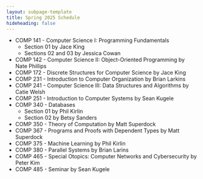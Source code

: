 ```yaml
---
layout: subpage-template
title: Spring 2025 Schedule
hideheading: false
---
```


- COMP 141 - Computer Science I: Programming Fundamentals
  - Section 01 by Jace King
  - Sections 02 and 03 by Jessica Cowan
- COMP 142 - Computer Science II: Object-Oriented Programming by Nate Phillips
- COMP 172 - Discrete Structures for Computer Science by Jace King
- COMP 231 - Introduction to Computer Organization by Brian Larkins
- COMP 241 - Computer Science III: Data Structures and Algorithms by Catie Welsh
- COMP 251 - Introduction to Computer Systems by Sean Kugele
- COMP 340 - Databases
  - Section 01 by Phil Kirlin
  - Section 02 by Betsy Sanders
- COMP 350 - Theory of Computation by Matt Superdock
- COMP 367 - Programs and Proofs with Dependent Types by Matt Superdock
- COMP 375 - Machine Learning by Phil Kirlin
- COMP 380 - Parallel Systems by Brian Larins
- COMP 465 - Special Otopics: Computer Networks and Cybersecurity by Peter Kim
- COMP 485 - Seminar by Sean Kugele
